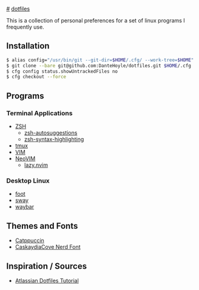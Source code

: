 [#](#) [dotfiles](https://github.com/DanteHoyle/dotfiles)

This is a collection of personal preferences for a set of linux programs I frequently use.

## Installation
```sh
$ alias config="/usr/bin/git --git-dir=$HOME/.cfg/ --work-tree=$HOME"
$ git clone --bare git@github.com:DanteHoyle/dotfiles.git $HOME/.cfg
$ cfg config status.showUntrackedFiles no
$ cfg checkout --force
```

## Programs
### Terminal Applications
- [ZSH](https://github.com/tmux/tmux/wiki)
    - [zsh-autosuggestions](https://github.com/zsh-users/zsh-autosuggestions)
    - [zsh-syntax-highlighting](https://github.com/zsh-users/zsh-syntax-highlighting)
- [tmux](https://github.com/tmux/tmux/wiki)
- [VIM](https://www.vim.org/)
- [NeoVIM](https://neovim.io/)
    - [lazy.nvim](https://github.com/folke/lazy.nvim)

### Desktop Linux
- [foot](https://codeberg.org/dnkl/foot)
- [sway](https://swaywm.org/)
- [waybar](https://github.com/Alexays/Waybar)

## Themes and Fonts
- [Catppuccin](https://github.com/catppuccin/catppuccin)
- [CaskaydiaCove Nerd Font](https://github.com/ryanoasis/nerd-fonts/releases/download/v3.2.1/CascadiaCode.zip)

## Inspiration / Sources
- [Atlassian Dotfiles Tutorial](https://www.atlassian.com/git/tutorials/dotfiles)

